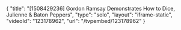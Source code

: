 {
    "title": "[1508429236] Gordon Ramsay Demonstrates How to Dice, Julienne & Baton Peppers",
    "type": "solo",
    "layout": "iframe-static",
    "videoId": "123178962",
    "url": "\/tvpembed\/123178962"
}